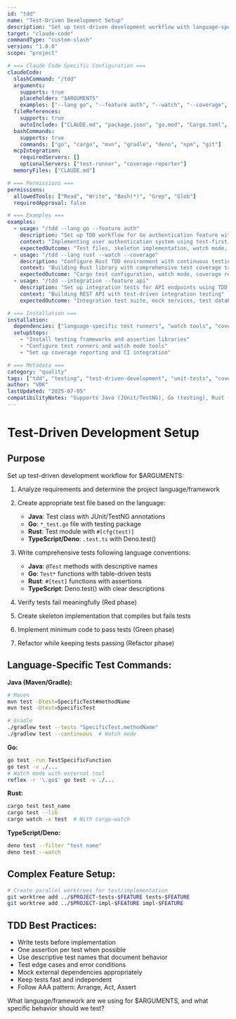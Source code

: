 ```yaml
---
id: "tdd"
name: "Test-Driven Development Setup"
description: "Set up test-driven development workflow with language-specific testing frameworks and TDD best practices"
target: "claude-code"
commandType: "custom-slash"
version: "1.0.0"
scope: "project"

# === Claude Code Specific Configuration ===
claudeCode:
  slashCommand: "/tdd"
  arguments:
    supports: true
    placeholder: "$ARGUMENTS"
    examples: ["--lang go", "--feature auth", "--watch", "--coverage", "--integration"]
  fileReferences:
    supports: true
    autoInclude: ["CLAUDE.md", "package.json", "go.mod", "Cargo.toml", "pom.xml", "build.gradle"]
  bashCommands:
    supports: true
    commands: ["go", "cargo", "mvn", "gradle", "deno", "npm", "git"]
  mcpIntegration:
    requiredServers: []
    optionalServers: ["test-runner", "coverage-reporter"]
  memoryFiles: ["CLAUDE.md"]

# === Permissions ===
permissions:
  allowedTools: ["Read", "Write", "Bash(*)", "Grep", "Glob"]
  requiredApproval: false

# === Examples ===
examples:
  - usage: "/tdd --lang go --feature auth"
    description: "Set up TDD workflow for Go authentication feature with table-driven tests"
    context: "Implementing user authentication system using test-first approach"
    expectedOutcome: "Test files, skeleton implementation, watch mode, and Red-Green-Refactor cycle setup"
  - usage: "/tdd --lang rust --watch --coverage"
    description: "Configure Rust TDD environment with continuous testing and coverage reporting"
    context: "Building Rust library with comprehensive test coverage tracking"
    expectedOutcome: "Cargo test configuration, watch mode, coverage reports, and TDD workflow"
  - usage: "/tdd --integration --feature api"
    description: "Set up integration tests for API endpoints using TDD methodology"
    context: "Building REST API with test-driven integration testing"
    expectedOutcome: "Integration test suite, mock services, test database, and API testing framework"

# === Installation ===
installation:
  dependencies: ["language-specific test runners", "watch tools", "coverage tools"]
  setupSteps:
    - "Install testing frameworks and assertion libraries"
    - "Configure test runners and watch mode tools"
    - "Set up coverage reporting and CI integration"

# === Metadata ===
category: "quality"
tags: ["tdd", "testing", "test-driven-development", "unit-tests", "coverage"]
author: "VDK"
lastUpdated: "2025-07-05"
compatibilityNotes: "Supports Java (JUnit/TestNG), Go (testing), Rust (cargo test), TypeScript (Deno.test), and JavaScript testing frameworks"
---
```


# Test-Driven Development Setup

## Purpose

Set up test-driven development workflow for $ARGUMENTS:

1. Analyze requirements and determine the project language/framework
2. Create appropriate test file based on the language:
   - **Java**: Test class with JUnit/TestNG annotations
   - **Go**: `*_test.go` file with testing package
   - **Rust**: Test module with `#[cfg(test)]`
   - **TypeScript/Deno**: `.test.ts` with Deno.test()

3. Write comprehensive tests following language conventions:
   - **Java**: `@Test` methods with descriptive names
   - **Go**: `Test*` functions with table-driven tests
   - **Rust**: `#[test]` functions with assertions
   - **TypeScript**: Deno.test() with clear descriptions

4. Verify tests fail meaningfully (Red phase)
5. Create skeleton implementation that compiles but fails tests
6. Implement minimum code to pass tests (Green phase)
7. Refactor while keeping tests passing (Refactor phase)

## Language-Specific Test Commands:

**Java (Maven/Gradle):**

```bash
# Maven
mvn test -Dtest=SpecificTest#methodName
mvn test -Dtest=SpecificTest

# Gradle
./gradlew test --tests "SpecificTest.methodName"
./gradlew test --continuous  # Watch mode
```

**Go:**

```bash
go test -run TestSpecificFunction
go test -v ./...
# Watch mode with external tool
reflex -r '\.go$' go test -v ./...
```

**Rust:**

```bash
cargo test test_name
cargo test --lib
cargo watch -x test  # With cargo-watch
```

**TypeScript/Deno:**

```bash
deno test --filter "test name"
deno test --watch
```

## Complex Feature Setup:

```bash
# Create parallel worktrees for test/implementation
git worktree add ../$PROJECT-tests-$FEATURE tests-$FEATURE
git worktree add ../$PROJECT-impl-$FEATURE impl-$FEATURE
```

## TDD Best Practices:

- Write tests before implementation
- One assertion per test when possible
- Use descriptive test names that document behavior
- Test edge cases and error conditions
- Mock external dependencies appropriately
- Keep tests fast and independent
- Follow AAA pattern: Arrange, Act, Assert

What language/framework are we using for $ARGUMENTS, and what specific behavior should we test?
